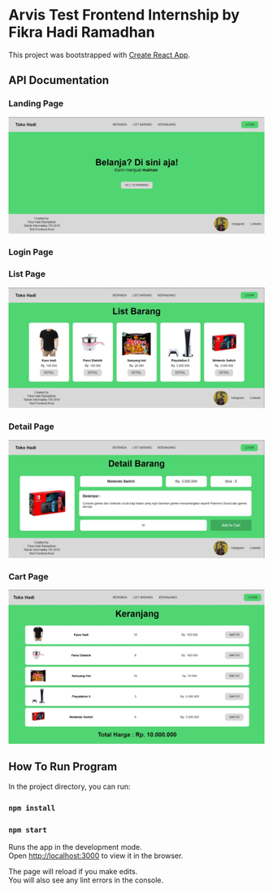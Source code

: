 # Arvis Test Frontend Internship by Fikra Hadi Ramadhan

This project was bootstrapped with [Create React App](https://github.com/facebook/create-react-app).

## API Documentation

### Landing Page
<img src='public/landingpage.jpg' alt='landingpage'>

### Login Page

### List Page
<img src='public/list.jpg' alt='listpage'>

### Detail Page
<img src='public/detail.jpg' alt='detailpage'>

### Cart Page
<img src='public/cart.jpg' alt='cartpage'>

## How To Run Program

In the project directory, you can run:

### `npm install`
### `npm start`

Runs the app in the development mode.\
Open [http://localhost:3000](http://localhost:3000) to view it in the browser.

The page will reload if you make edits.\
You will also see any lint errors in the console.


